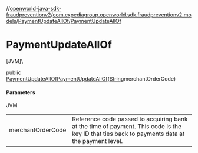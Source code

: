 //[openworld-java-sdk-fraudpreventionv2](../../../index.md)/[com.expediagroup.openworld.sdk.fraudpreventionv2.models](../index.md)/[PaymentUpdateAllOf](index.md)/[PaymentUpdateAllOf](-payment-update-all-of.md)

# PaymentUpdateAllOf

[JVM]\

public [PaymentUpdateAllOf](index.md)[PaymentUpdateAllOf](-payment-update-all-of.md)([String](https://docs.oracle.com/javase/8/docs/api/java/lang/String.html)merchantOrderCode)

#### Parameters

JVM

| | |
|---|---|
| merchantOrderCode | Reference code passed to acquiring bank at the time of payment. This code is the key ID that ties back to payments data at the payment level. |
